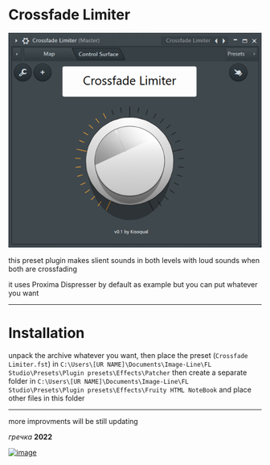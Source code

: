 # Crossfade Limiter

![](https://raw.githubusercontent.com/kisoqual/crossfadelimiter/main/image.png)

this preset plugin makes slient sounds in
both levels with loud sounds when both are crossfading 

it uses Proxima Dispresser by default as example
but you can put whatever you want 

---

# Installation

unpack the archive whatever you want, then
place the preset (`Crossfade Limiter.fst`) in `C:\Users\[UR NAME]\Documents\Image-Line\FL Studio\Presets\Plugin presets\Effects\Patcher`
then create a separate folder in `C:\Users\[UR NAME]\Documents\Image-Line\FL Studio\Presets\Plugin presets\Effects\Fruity HTML NoteBook`
and place other files in this folder 

---

more improvments will be still updating

_гречка_ __2022__

[![image](https://user-images.githubusercontent.com/64285271/184018524-55d9141f-7bac-4331-bdf2-fd846031ff1d.png)](https://creativecommons.org/licenses/by/4.0/)
